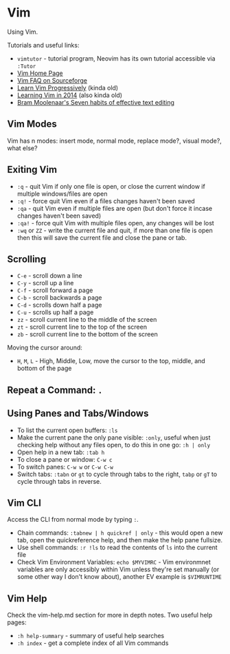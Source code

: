 # Vim

Using Vim.

Tutorials and useful links:

* `vimtutor` - tutorial program, Neovim has its own tutorial accessible via `:Tutor`
* [Vim Home Page](vim.org)
* [Vim FAQ on Sourceforge](vimdoc.sf.net)
* [Learn Vim Progressively](http://yannesposito.com/Scratch/en/blog/Learn-Vim-Progressively/) (kinda old)
* [Learning Vim in 2014](http://benmccormick.org/learning-vim-in-2014/) (also kinda old)
* [Bram Moolenaar's Seven habits of effective text editing](http://www.moolenaar.net/habits.html)

## Vim Modes

Vim has n modes: insert mode, normal mode, replace mode?, visual mode?, what else?

## Exiting Vim

* `:q` - quit Vim if only one file is open, or close the current window if multiple windows/files are open
* `:q!` - force quit Vim even if a files changes haven't been saved
* `:qa` - quit Vim even if multiple files are open (but don't force it incase changes haven't been saved)
* `:qa!` - force quit Vim with multiple files open, any changes will be lost
* `:wq` or `ZZ` - write the current file and quit, if more than one file is open then this will save the current file and close the pane or tab.

## Scrolling

* `C-e` - scroll down a line
* `C-y` - scroll up a line
* `C-f` - scroll forward a page
* `C-b` - scroll backwards a page
* `C-d` - scrolls down half a page
* `C-u` - scrolls up half a page
* `zz` - scroll current line to the middle of the screen
* `zt` - scroll current line to the top of the screen
* `zb` - scroll current line to the bottom of the screen

Moving the cursor around:

* `H`, `M`, `L` - High, Middle, Low, move the cursor to the top, middle, and bottom of the page

## Repeat a Command: `.`

## Using Panes and Tabs/Windows

* To list the current open buffers: `:ls`
* Make the current pane the only pane visible: `:only`, useful when just checking help without any files open, to do this in one go: `:h | only`
* Open help in a new tab: `:tab h`
* To close a pane or window: `C-w c`
* To switch panes: `C-w w` or `C-w C-w`
* Switch tabs: `:tabn` or `gt` to cycle through tabs to the right, `tabp` or `gT` to cycle through tabs in reverse.

## Vim CLI

Access the CLI from normal mode by typing `:`.

* Chain commands: `:tabnew | h quickref | only` - this would open a new tab, open the quickreference help, and then make the help pane fullsize.
* Use shell commands: `:r !ls` to read the contents of `ls` into the current file
* Check Vim Environment Variables: `echo $MYVIMRC` - Vim environmnet variables are only accessibly within Vim unless they're set manually (or some other way I don't know about), another EV example is `$VIMRUNTIME`

## Vim Help

Check the vim-help.md section for more in depth notes. Two useful help pages:

* `:h help-summary` - summary of useful help searches
* `:h index` - get a complete index of all Vim commands